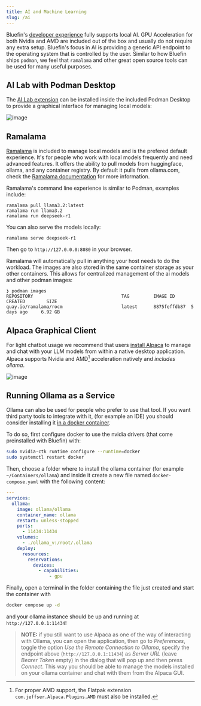 ```yaml
---
title: AI and Machine Learning
slug: /ai
---
```


Bluefin's [developer experience](/bluefin-dx) fully supports local AI. GPU Acceleration for both Nvidia and AMD are included out of the box and usually do not require any extra setup. Bluefin's focus in AI is providing a generic API endpoint to the operating system that is controlled by the user. Similar to how Bluefin ships `podman`, we feel that `ramalama` and other great open source tools can be used for many useful purposes. 

## AI Lab with Podman Desktop

The [AI Lab extension](https://developers.redhat.com/products/podman-desktop/podman-ai-lab) can be installed inside the included Podman Desktop to provide a graphical interface for managing local models:

![image](https://github.com/user-attachments/assets/e5557952-3e62-499e-93a9-934c4d452be0)

## Ramalama

[Ramalama](https://github.com/containers/ramalama) is included to manage local models and is the prefered default experience. It's for people who work with local models frequently and need advanced features. It offers the ability to pull models from huggingface, ollama, and any container registry. By default it pulls from ollama.com, check the [Ramalama documentation](https://github.com/containers/ramalama/tree/main/docs) for more information. 

Ramalama's command line experience is similar to Podman, examples include:

```
ramalama pull llama3.2:latest
ramalama run llama3.2  
ramalama run deepseek-r1
```

You can also serve the models locally: 

```
ramalama serve deepseek-r1
```

Then go to `http://127.0.0.0:8080` in your browser. 

Ramalama will automatically pull in anything your host needs to do the workload. The images are also stored in the same container storage as your other containers. This allows for centralized management of the ai models and other podman images:  

```
❯ podman images
REPOSITORY                                 TAG         IMAGE ID      CREATED        SIZE
quay.io/ramalama/rocm                      latest      8875feffdb87  5 days ago     6.92 GB
```

## Alpaca Graphical Client

For light chatbot usage we recommend that users [install Alpaca](https://flathub.org/apps/com.jeffser.Alpaca) to manage and chat with your LLM models from within a native desktop application. Alpaca supports Nvidia and AMD[^1] acceleration natively and _includes ollama_.

![image](https://github.com/user-attachments/assets/9fd38164-e2a9-4da1-9bcd-29e0e7add071)

[^1]: For proper AMD support, the Flatpak extension `com.jeffser.Alpaca.Plugins.AMD` must also be installed.

## Running Ollama as a Service

Ollama can also be used for people who prefer to use that tool. If you want third party tools to integrate with it, (for example an IDE) you should consider installing it [in a docker container](https://hub.docker.com/r/ollama/ollama).

To do so, first configure docker to use the nvidia drivers (that come preinstalled with Bluefin) with:

```bash
sudo nvidia-ctk runtime configure --runtime=docker
sudo systemctl restart docker
```

Then, choose a folder where to install the ollama container (for example `~/Containers/ollama`) and inside it create a new file named `docker-compose.yaml` with the following content:

```yaml
---
services:
  ollama:
    image: ollama/ollama
    container_name: ollama
    restart: unless-stopped
    ports:
      - 11434:11434
    volumes:
      - ./ollama_v:/root/.ollama
    deploy:
      resources:
        reservations:
          devices:
            - capabilities:
                - gpu
```

Finally, open a terminal in the folder containing the file just created and start the container with

```bash
docker compose up -d
```

and your ollama instance should be up and running at `http://127.0.0.1:11434`!

> **NOTE:** if you still want to use Alpaca as one of the way of interacting with Ollama, you can open the application, then go to _Preferences_, toggle the option _Use the Remote Connection to Ollama_, specify the endpoint above (`http://127.0.0.1:11434`) as _Server URL_ (leave _Bearer Token_ empty) in the dialog that will pop up and then press _Connect_.
> This way you should be able to manage the models installed on your ollama container and chat with them from the Alpaca GUI.
